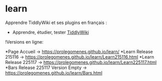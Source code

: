 # learn

Apprendre TiddlyWiki et ses plugins en français :

* Apprendre, étudier, tester  [TiddlyWiki](https://tiddlywiki.com/)

!Versions en ligne: 

*Page Accueil -> https://prolegomenes.github.io/learn/
*Learn Release 215116 -> https://prolegomenes.github.io/learn/Learn215116.html
*Learn Release 225117 -> https://prolegomenes.github.io/learn/Learn225117.html
*Bars Release 225117 Version Empty -> https://prolegomenes.github.io/learn/Bars.html
